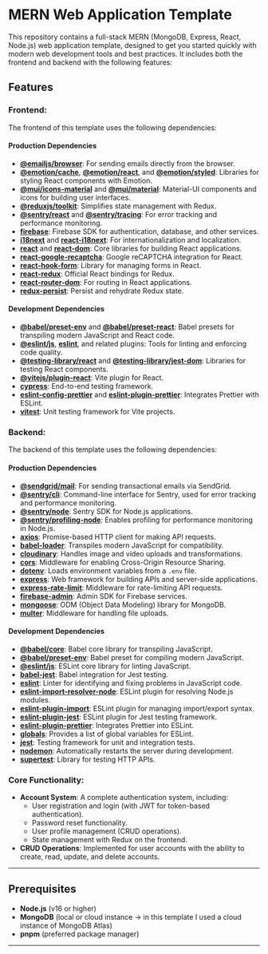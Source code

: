 # MERN Web Application Template

This repository contains a full-stack MERN (MongoDB, Express, React, Node.js) web application template, designed to get you started quickly with modern web development tools and best practices. It includes both the frontend and backend with the following features:

## Features

### Frontend:
The frontend of this template uses the following dependencies:

#### Production Dependencies
- **[@emailjs/browser](https://www.npmjs.com/package/@emailjs/browser)**: For sending emails directly from the browser.
- **[@emotion/cache](https://www.npmjs.com/package/@emotion/cache)**, **[@emotion/react](https://www.npmjs.com/package/@emotion/react)**, and **[@emotion/styled](https://www.npmjs.com/package/@emotion/styled)**: Libraries for styling React components with Emotion.
- **[@mui/icons-material](https://www.npmjs.com/package/@mui/icons-material)** and **[@mui/material](https://www.npmjs.com/package/@mui/material)**: Material-UI components and icons for building user interfaces.
- **[@reduxjs/toolkit](https://www.npmjs.com/package/@reduxjs/toolkit)**: Simplifies state management with Redux.
- **[@sentry/react](https://www.npmjs.com/package/@sentry/react)** and **[@sentry/tracing](https://www.npmjs.com/package/@sentry/tracing)**: For error tracking and performance monitoring.
- **[firebase](https://www.npmjs.com/package/firebase)**: Firebase SDK for authentication, database, and other services.
- **[i18next](https://www.npmjs.com/package/i18next)** and **[react-i18next](https://www.npmjs.com/package/react-i18next)**: For internationalization and localization.
- **[react](https://www.npmjs.com/package/react)** and **[react-dom](https://www.npmjs.com/package/react-dom)**: Core libraries for building React applications.
- **[react-google-recaptcha](https://www.npmjs.com/package/react-google-recaptcha)**: Google reCAPTCHA integration for React.
- **[react-hook-form](https://www.npmjs.com/package/react-hook-form)**: Library for managing forms in React.
- **[react-redux](https://www.npmjs.com/package/react-redux)**: Official React bindings for Redux.
- **[react-router-dom](https://www.npmjs.com/package/react-router-dom)**: For routing in React applications.
- **[redux-persist](https://www.npmjs.com/package/redux-persist)**: Persist and rehydrate Redux state.

#### Development Dependencies
- **[@babel/preset-env](https://www.npmjs.com/package/@babel/preset-env)** and **[@babel/preset-react](https://www.npmjs.com/package/@babel/preset-react)**: Babel presets for transpiling modern JavaScript and React code.
- **[@eslint/js](https://www.npmjs.com/package/@eslint/js)**, **[eslint](https://www.npmjs.com/package/eslint)**, and related plugins: Tools for linting and enforcing code quality.
- **[@testing-library/react](https://www.npmjs.com/package/@testing-library/react)** and **[@testing-library/jest-dom](https://www.npmjs.com/package/@testing-library/jest-dom)**: Libraries for testing React components.
- **[@vitejs/plugin-react](https://www.npmjs.com/package/@vitejs/plugin-react)**: Vite plugin for React.
- **[cypress](https://www.npmjs.com/package/cypress)**: End-to-end testing framework.
- **[eslint-config-prettier](https://www.npmjs.com/package/eslint-config-prettier)** and **[eslint-plugin-prettier](https://www.npmjs.com/package/eslint-plugin-prettier)**: Integrates Prettier with ESLint.
- **[vitest](https://www.npmjs.com/package/vitest)**: Unit testing framework for Vite projects.

### Backend:
The backend of this template uses the following dependencies:

#### Production Dependencies
- **[@sendgrid/mail](https://www.npmjs.com/package/@sendgrid/mail)**: For sending transactional emails via SendGrid.
- **[@sentry/cli](https://www.npmjs.com/package/@sentry/cli)**: Command-line interface for Sentry, used for error tracking and performance monitoring.
- **[@sentry/node](https://www.npmjs.com/package/@sentry/node)**: Sentry SDK for Node.js applications.
- **[@sentry/profiling-node](https://www.npmjs.com/package/@sentry/profiling-node)**: Enables profiling for performance monitoring in Node.js.
- **[axios](https://www.npmjs.com/package/axios)**: Promise-based HTTP client for making API requests.
- **[babel-loader](https://www.npmjs.com/package/babel-loader)**: Transpiles modern JavaScript for compatibility.
- **[cloudinary](https://www.npmjs.com/package/cloudinary)**: Handles image and video uploads and transformations.
- **[cors](https://www.npmjs.com/package/cors)**: Middleware for enabling Cross-Origin Resource Sharing.
- **[dotenv](https://www.npmjs.com/package/dotenv)**: Loads environment variables from a `.env` file.
- **[express](https://www.npmjs.com/package/express)**: Web framework for building APIs and server-side applications.
- **[express-rate-limit](https://www.npmjs.com/package/express-rate-limit)**: Middleware for rate-limiting API requests.
- **[firebase-admin](https://www.npmjs.com/package/firebase-admin)**: Admin SDK for Firebase services.
- **[mongoose](https://www.npmjs.com/package/mongoose)**: ODM (Object Data Modeling) library for MongoDB.
- **[multer](https://www.npmjs.com/package/multer)**: Middleware for handling file uploads.

#### Development Dependencies
- **[@babel/core](https://www.npmjs.com/package/@babel/core)**: Babel core library for transpiling JavaScript.
- **[@babel/preset-env](https://www.npmjs.com/package/@babel/preset-env)**: Babel preset for compiling modern JavaScript.
- **[@eslint/js](https://www.npmjs.com/package/@eslint/js)**: ESLint core library for linting JavaScript.
- **[babel-jest](https://www.npmjs.com/package/babel-jest)**: Babel integration for Jest testing.
- **[eslint](https://www.npmjs.com/package/eslint)**: Linter for identifying and fixing problems in JavaScript code.
- **[eslint-import-resolver-node](https://www.npmjs.com/package/eslint-import-resolver-node)**: ESLint plugin for resolving Node.js modules.
- **[eslint-plugin-import](https://www.npmjs.com/package/eslint-plugin-import)**: ESLint plugin for managing import/export syntax.
- **[eslint-plugin-jest](https://www.npmjs.com/package/eslint-plugin-jest)**: ESLint plugin for Jest testing framework.
- **[eslint-plugin-prettier](https://www.npmjs.com/package/eslint-plugin-prettier)**: Integrates Prettier into ESLint.
- **[globals](https://www.npmjs.com/package/globals)**: Provides a list of global variables for ESLint.
- **[jest](https://www.npmjs.com/package/jest)**: Testing framework for unit and integration tests.
- **[nodemon](https://www.npmjs.com/package/nodemon)**: Automatically restarts the server during development.
- **[supertest](https://www.npmjs.com/package/supertest)**: Library for testing HTTP APIs.

### Core Functionality:
- **Account System**: A complete authentication system, including:
  - User registration and login (with JWT for token-based authentication).
  - Password reset functionality.
  - User profile management (CRUD operations).
  - State management with Redux on the frontend.
- **CRUD Operations**: Implemented for user accounts with the ability to create, read, update, and delete accounts.

---

## Prerequisites

- **Node.js** (v16 or higher)
- **MongoDB** (local or cloud instance -> in this template I used a cloud instance of MongoDB Atlas)
- **pnpm** (preferred package manager)

---
